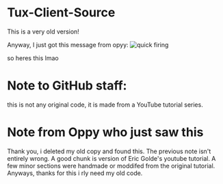 # Tux-Client-Source
This is a very old version!

Anyway, I just got this message from opyy:
![quick firing](https://pays.host/uploads/2111dc9e-5a74-4144-b268-d80f07250e29/gIo716QH.png)

so heres this lmao


# Note to GitHub staff:
this is not any original code, it is made from a YouTube tutorial series.

# Note from Oppy who just saw this
Thank you, i deleted my old copy and found this. The previous note isn't entirely wrong. A good chunk is version of Eric Golde's youtube tutorial. A few minor sections were handmade or moddifed from the original tutorial. Anyways, thanks for this i rly need my old code.
